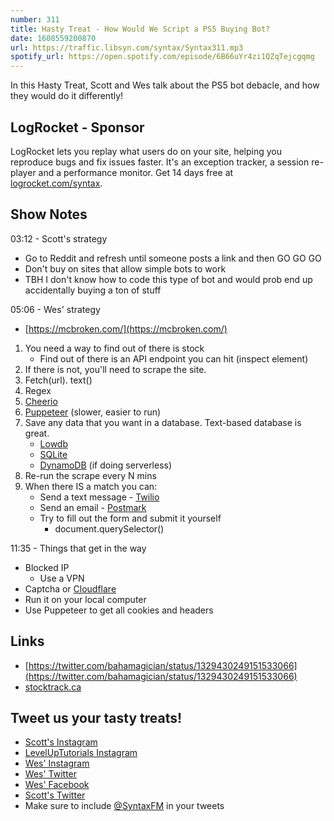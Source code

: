 ```yaml
---
number: 311
title: Hasty Treat - How Would We Script a PS5 Buying Bot?
date: 1608559200870
url: https://traffic.libsyn.com/syntax/Syntax311.mp3
spotify_url: https://open.spotify.com/episode/6B66uYr4zi1QZqTejcgqmg
---
```


In this Hasty Treat, Scott and Wes talk about the PS5 bot debacle, and how they would do it differently!

## LogRocket - Sponsor
LogRocket lets you replay what users do on your site, helping you reproduce bugs and fix issues faster. It's an exception tracker, a session re-player and a performance monitor. Get 14 days free at [logrocket.com/syntax](https://logrocket.com/syntax).

## Show Notes
03:12 - Scott's strategy
* Go to Reddit and refresh until someone posts a link and then GO GO GO
* Don't buy on sites that allow simple bots to work
* TBH I don't know how to code this type of bot and would prob end up accidentally buying a ton of stuff

05:06 - Wes' strategy
* [https://mcbroken.com/](https://mcbroken.com/)

1. You need a way to find out of there is stock
    * Find out of there is an API endpoint you can hit (inspect element)
2. If there is not, you'll need to scrape the site.
3. Fetch(url). text()
4. Regex 
5. [Cheerio](https://cheerio.js.org/)
6. [Puppeteer](https://pptr.dev/) (slower, easier to run)
7. Save any data that you want in a database. Text-based database is great.
    * [Lowdb](https://www.npmjs.com/package/lowdb)
    * [SQLite](https://www.sqlite.org/index.html)
    * [DynamoDB](https://aws.amazon.com/dynamodb/) (if doing serverless)
8. Re-run the scrape every N mins
9. When there IS a match you can:
    * Send a text message - [Twilio](https://www.twilio.com/)
    * Send an email - [Postmark](https://postmarkapp.com/)
    * Try to fill out the form and submit it yourself
        * document.querySelector()

11:35 - Things that get in the way
* Blocked IP
  * Use a VPN
* Captcha or [Cloudflare](https://www.cloudflare.com/)
* Run it on your local computer
* Use Puppeteer to get all cookies and headers

## Links
* [https://twitter.com/bahamagician/status/1329430249151533066](https://twitter.com/bahamagician/status/1329430249151533066)
* [stocktrack.ca](https://stocktrack.ca/)

## Tweet us your tasty treats!
* [Scott's Instagram](https://www.instagram.com/stolinski/)
* [LevelUpTutorials Instagram](https://www.instagram.com/LevelUpTutorials/)
* [Wes' Instagram](https://www.instagram.com/wesbos/)
* [Wes' Twitter](https://twitter.com/wesbos)
* [Wes' Facebook](https://www.facebook.com/wesbos.developer)
* [Scott's Twitter](https://twitter.com/stolinski)
* Make sure to include [@SyntaxFM](https://twitter.com/SyntaxFM) in your tweets